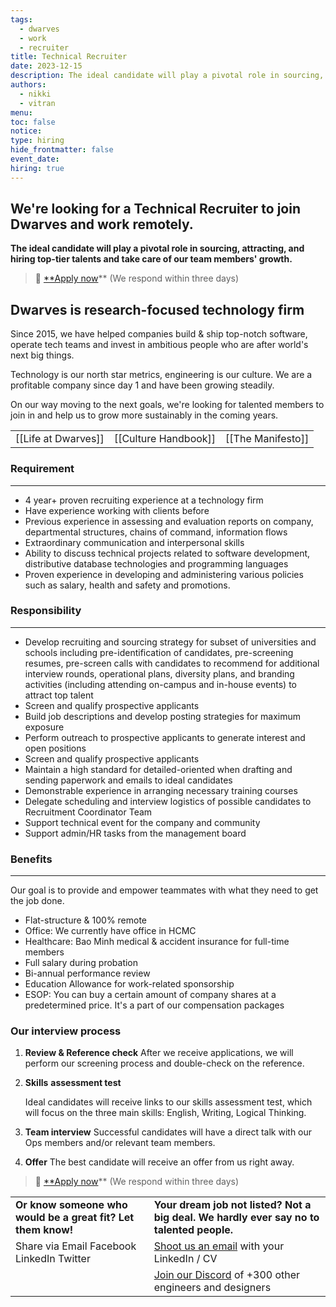```yaml
---
tags:
  - dwarves
  - work
  - recruiter
title: Technical Recruiter
date: 2023-12-15
description: The ideal candidate will play a pivotal role in sourcing, attracting, and hiring top-tier talents and take care of our team members' growth.
authors:
  - nikki
  - vitran
menu: 
toc: false
notice: 
type: hiring
hide_frontmatter: false
event_date: 
hiring: true
---
```


## We're looking for a Technical Recruiter to join Dwarves and work remotely.

**The ideal candidate will play a pivotal role in sourcing, attracting, and hiring top-tier talents and take care of our team members' growth.**

> 🤘 [**Apply now](https://form.typeform.com/to/ZBfyiqMM)** (We respond within three days)

## Dwarves is research-focused technology firm

Since 2015, we have helped companies build & ship top-notch software, operate tech teams and invest in ambitious people who are after world's next big things.

Technology is our north star metrics, engineering is our culture. We are a profitable company since day 1 and have been growing steadily.

On our way moving to the next goals, we're looking for talented members to join in and help us to grow more sustainably in the coming years.

|                     |                      |                   |
| ------------------- | -------------------- | ----------------- |
| [[Life at Dwarves]] | [[Culture Handbook]] | [[The Manifesto]] | 

### **Requirement**

---

- 4 year+ proven recruiting experience at a technology firm
- Have experience working with clients before
- Previous experience in assessing and evaluation reports on company, departmental structures, chains of command, information flows
- Extraordinary communication and interpersonal skills
- Ability to discuss technical projects related to software development, distributive database technologies and programming languages
- Proven experience in developing and administering various policies such as salary, health and safety and promotions.

### **Responsibility**

---

- Develop recruiting and sourcing strategy for subset of universities and schools including pre-identification of candidates, pre-screening resumes, pre-screen calls with candidates to recommend for additional interview rounds, operational plans, diversity plans, and branding activities (including attending on-campus and in-house events) to attract top talent
- Screen and qualify prospective applicants
- Build job descriptions and develop posting strategies for maximum exposure
- Perform outreach to prospective applicants to generate interest and open positions
- Screen and qualify prospective applicants
- Maintain a high standard for detailed-oriented when drafting and sending paperwork and emails to ideal candidates
- Demonstrable experience in arranging necessary training courses
- Delegate scheduling and interview logistics of possible candidates to Recruitment Coordinator Team
- Support technical event for the company and community
- Support admin/HR tasks from the management board

### Benefits

---

Our goal is to provide and empower teammates with what they need to get the job done.

- Flat-structure & 100% remote
- Office: We currently have office in HCMC
- Healthcare: Bao Minh medical & accident insurance for full-time members
- Full salary during probation
- Bi-annual performance review
- Education Allowance for work-related sponsorship
- ESOP: You can buy a certain amount of company shares at a predetermined price. It's a part of our compensation packages

### Our interview process

1. **Review & Reference check** After we receive applications, we will perform our screening process and double-check on the reference.
    
2. **Skills** **assessment test**
    
    Ideal candidates will receive links to our skills assessment test, which will focus on the three main skills: English, Writing, Logical Thinking.
    
3. **Team interview** Successful candidates will have a direct talk with our Ops members and/or relevant team members.
    
4. **Offer** The best candidate will receive an offer from us right away.


> 🤘 [**Apply now](https://form.typeform.com/to/ZBfyiqMM)** (We respond within three days)


|                                                              |                                                                                         |
| ------------------------------------------------------------ | --------------------------------------------------------------------------------------- |
| **Or know someone who would be a great fit? Let them know!** | **Your dream job not listed? Not a big deal. We hardly ever say no to talented people.**    |
| Share via Email Facebook LinkedIn Twitter                    | [Shoot us an email](mailto:spawn@dwarvesv.com) with your LinkedIn / CV                  |
|                                                              | [Join our Discord](https://discord.gg/S9nDzc4yE9) of +300 other engineers and designers | 
